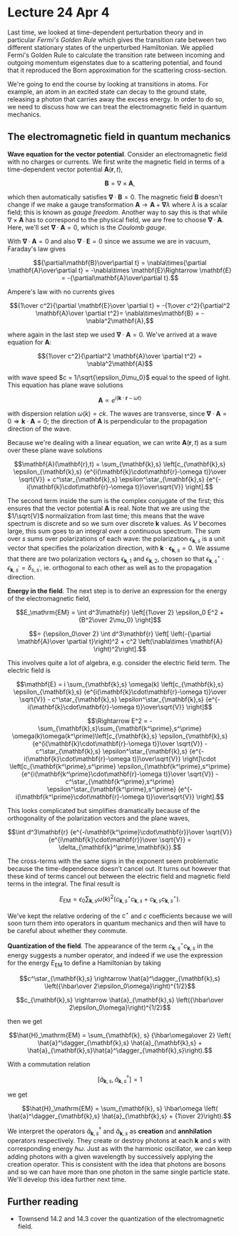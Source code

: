 # Lecture 24 Apr 4

Last time, we looked at time-dependent perturbation theory and in particular *Fermi's Golden Rule* which gives the transition rate between two different stationary states of the unperturbed Hamiltonian. We applied Fermi's Golden Rule to calculate the transition rate between incoming and outgoing momentum eigenstates due to a scattering potential, and found that it reproduced the Born approximation for the scattering cross-section.

We're going to end the course by looking at transitions in atoms. For example, an atom in an excited state can decay to the ground state, releasing a photon that carries away the excess energy. In order to do so, we need to discuss how we can treat the electromagnetic field in quantum mechanics.

## The electromagnetic field in quantum mechanics

**Wave equation for the vector potential**. Consider an electromagnetic field with no charges or currents. We first write the magnetic field in terms of a time-dependent vector potential $\mathbf{A}(\mathbf{r},t)$, 

$$\mathbf{B} = \nabla\times\mathbf{A},$$

which then automatically satisfies $\mathbf{\nabla}\cdot\mathbf{B}=0$. The magnetic field $\mathbf{B}$ doesn't change if we make a gauge transformation $\mathbf{A}\rightarrow \mathbf{A} + \mathbf{\nabla}\lambda$ where $\lambda$ is a scalar field; this is known as *gauge freedom*. Another way to say this is that while $\nabla\times\mathbf{A}$ has to correspond to the physical field, we are free to choose $\mathbf{\nabla}\cdot\mathbf{A}$. Here, we'll set $\mathbf{\nabla}\cdot\mathbf{A}=0$, which is the *Coulomb gauge*.

With $\mathbf{\nabla}\cdot\mathbf{A}=0$ and also $\mathbf{\nabla}\cdot\mathbf{E}=0$ since we assume we are in vacuum, Faraday's law gives

$${\partial\mathbf{B}\over\partial t} = \nabla\times{\partial \mathbf{A}\over\partial t} = -\nabla\times \mathbf{E}\Rightarrow \mathbf{E} = -{\partial\mathbf{A}\over\partial t}.$$

Ampere's law with no currents gives 

$${1\over c^2}{\partial \mathbf{E}\over \partial t} = -{1\over c^2}{\partial^2 \mathbf{A}\over \partial t^2}= \nabla\times\mathbf{B} = -\nabla^2\mathbf{A},$$

where again in the last step we used $\mathbf{\nabla}\cdot\mathbf{A}=0$. We've arrived at a wave equation for $\mathbf{A}$:

$${1\over c^2}{\partial^2 \mathbf{A}\over \partial t^2} = \nabla^2\mathbf{A}$$

with wave speed $c = 1/\sqrt{\epsilon_0\mu_0}$ equal to the speed of light. This equation has plane wave solutions

$$\mathbf{A}\propto e^{i(\mathbf{k}\cdot\mathbf{r}-\omega t)}$$

with dispersion relation $\omega(k) = ck$. The waves are transverse, since $\mathbf{\nabla}\cdot\mathbf{A}=0\Rightarrow \mathbf{k}\cdot\mathbf{A} =0$; the direction of $\mathbf{A}$ is perpendicular to the propagation direction of the wave.

Because we're dealing with a linear equation, we can write $\mathbf{A}(\mathbf{r},t)$ as a sum over these plane wave solutions

$$\mathbf{A}(\mathbf{r},t) = \sum_{\mathbf{k},s} \left[c_{\mathbf{k},s} \epsilon_{\mathbf{k},s} {e^{i(\mathbf{k}\cdot\mathbf{r}-\omega t)}\over \sqrt{V}} + c^\star_{\mathbf{k},s} \epsilon^\star_{\mathbf{k},s} {e^{-i(\mathbf{k}\cdot\mathbf{r}-\omega t)}\over\sqrt{V}} \right].$$

The second term inside the sum is the complex conjugate of the first; this ensures that the vector potential $\mathbf{A}$ is real. Note that we are using the $1/\sqrt{V}$ normalization from last time; this means that the wave spectrum is discrete and so we sum over discrete $\mathbf{k}$ values. As $V$ becomes large, this sum goes to an integral over a continuous spectrum. The sum over $s$ sums over polarizations of each wave: the polarization $\epsilon_{\mathbf{k},s}$ is a unit vector that specifies the polarization direction, with $\mathbf{k}\cdot\mathbf{\epsilon}_{\mathbf{k},s}=0$. We assume that there are two polarization vectors $\epsilon_{\mathbf{k},1}$ and $\epsilon_{\mathbf{k},2}$, chosen so that $\epsilon^\star_{\mathbf{k},s}\cdot\epsilon_{\mathbf{k},s^\prime}=\delta_{s,s^\prime}$, ie. orthogonal to each other as well as to the propagation direction.

**Energy in the field**. The next step is to derive an expression for the energy of the electromagnetic field,

$$E_\mathrm{EM} = \int d^3\mathbf{r} \left[{1\over 2} \epsilon_0 E^2 +  {B^2\over 2\mu_0}  \right]$$

$$= {\epsilon_0\over 2} \int d^3\mathbf{r} \left[ \left(-{\partial \mathbf{A}\over \partial t}\right)^2 +  c^2 \left(\nabla\times \mathbf{A}  \right)^2\right].$$

This involves quite a lot of algebra, e.g. consider the electric field term. The electric field is

$$\mathbf{E} = i \sum_{\mathbf{k},s} \omega(k) \left[c_{\mathbf{k},s} \epsilon_{\mathbf{k},s} {e^{i(\mathbf{k}\cdot\mathbf{r}-\omega t)}\over \sqrt{V}} - c^\star_{\mathbf{k},s} \epsilon^\star_{\mathbf{k},s} {e^{-i(\mathbf{k}\cdot\mathbf{r}-\omega t)}\over\sqrt{V}} \right]$$

$$\Rightarrow E^2 = - \sum_{\mathbf{k},s}\sum_{\mathbf{k^\prime},s^\prime} \omega(k)\omega(k^\prime)\left[c_{\mathbf{k},s} \epsilon_{\mathbf{k},s} {e^{i(\mathbf{k}\cdot\mathbf{r}-\omega t)}\over \sqrt{V}} - c^\star_{\mathbf{k},s} \epsilon^\star_{\mathbf{k},s} {e^{-i(\mathbf{k}\cdot\mathbf{r}-\omega t)}\over\sqrt{V}} \right]\cdot \left[c_{\mathbf{k^\prime},s^\prime} \epsilon_{\mathbf{k^\prime},s^\prime} {e^{i(\mathbf{k^\prime}\cdot\mathbf{r}-\omega t)}\over \sqrt{V}} - c^\star_{\mathbf{k^\prime},s^\prime} \epsilon^\star_{\mathbf{k^\prime},s^\prime} {e^{-i(\mathbf{k^\prime}\cdot\mathbf{r}-\omega t)}\over\sqrt{V}} \right].$$

This looks complicated but simplifies dramatically because of the orthogonality of the polarization vectors and the plane waves,

$$\int d^3\mathbf{r} {e^{-i\mathbf{k^\prime}\cdot\mathbf{r}}\over \sqrt{V}} {e^{i\mathbf{k}\cdot\mathbf{r}}\over \sqrt{V}}  = \delta_{\mathbf{k}^\prime,\mathbf{k}}.$$

The cross-terms with the same signs in the exponent seem problematic because the time-dependence doesn't cancel out. It turns out however that these kind of terms cancel out between the electric field and magnetic field terms in the integral. The final result is

$$E_\mathrm{EM} = \epsilon_0 \sum_{\mathbf{k}, s} \omega(k)^2 \left( c^\star_{\mathbf{k},s} c_{\mathbf{k},s} + c_{\mathbf{k},s}c^\star_{\mathbf{k},s}\right).$$

We've kept the relative ordering of the $c^\star$ and $c$ coefficients because we will soon turn them into operators in quantum mechanics and then will have to be careful about whether they commute.

**Quantization of the field**. The appearance of the term $c^\star_{\mathbf{k},s} c_{\mathbf{k},s}$ in the energy suggests a number operator, and indeed if we use the expression for the energy $E_\mathrm{EM}$ to define a Hamiltonian by taking 

$$c^\star_{\mathbf{k},s} \rightarrow  \hat{a}^\dagger_{\mathbf{k},s} \left({\hbar\over 2\epsilon_0\omega}\right)^{1/2}$$

$$c_{\mathbf{k},s} \rightarrow  \hat{a}_{\mathbf{k},s} \left({\hbar\over 2\epsilon_0\omega}\right)^{1/2}$$

then we get

$$\hat{H}_\mathrm{EM} = \sum_{\mathbf{k}, s} {\hbar\omega\over 2} \left( \hat{a}^\dagger_{\mathbf{k},s} \hat{a}_{\mathbf{k},s} + \hat{a}_{\mathbf{k},s}\hat{a}^\dagger_{\mathbf{k},s}\right).$$

With a commutation relation 

$$[\hat{a}_{\mathbf{k},s},\hat{a}^\dagger_{\mathbf{k},s}]=1$$

we get

$$\hat{H}_\mathrm{EM} = \sum_{\mathbf{k}, s} \hbar\omega \left( \hat{a}^\dagger_{\mathbf{k},s} \hat{a}_{\mathbf{k},s} + {1\over 2}\right).$$

We interpret the operators $\hat{a}^\dagger_{\mathbf{k},s}$ and $\hat{a}_{\mathbf{k},s}$ as **creation** and **annhilation** operators respectively. They create or destroy photons at each $\mathbf{k}$ and $s$ with corresponding energy $\hbar\omega$. Just as with the harmonic oscillator, we can keep adding photons with a given wavelength by successively applying the creation operator. This is consistent with the idea that photons are bosons and so we can have more than one photon in the same single particle state. We'll develop this idea further next time.


## Further reading

- Townsend 14.2 and 14.3 cover the quantization of the electromagnetic field.

